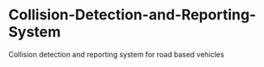 # Collision-Detection-and-Reporting-System
Collision detection and reporting system for road based vehicles 
